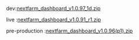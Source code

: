 dev:[nextfarm_dashboard_v1.0.97_1d.zip](https://github.com/user-attachments/files/18517908/nextfarm_dashboard_v1.0.97_1d.zip)



live :[nextfarm_dashboard_v1.0.91_r1.zip](https://github.com/user-attachments/files/18321789/nextfarm_dashboard_v1.0.91_r1.zip)



pre-production :[nextfarm_dashboard_v1.0.96(p1).zip](https://github.com/user-attachments/files/18518580/nextfarm_dashboard_v1.0.96.p1.zip)

